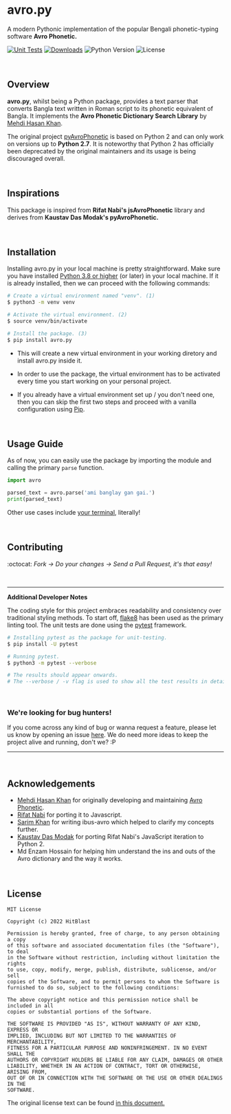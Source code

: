 # avro.py

A modern Pythonic implementation of the popular Bengali phonetic-typing software **Avro Phonetic.**

[![Unit Tests](https://github.com/hitblast/avro.py/actions/workflows/unit-tests.yml/badge.svg?branch=main)](https://github.com/hitblast/avro.py/actions/workflows/unit-tests.yml)
[![Downloads](https://static.pepy.tech/personalized-badge/avro-py?period=total&units=international_system&left_color=grey&right_color=black&left_text=Downloads)](https://pepy.tech/project/avro-py)
![Python Version](https://img.shields.io/pypi/pyversions/avro.py.svg?color=black&label=Python)
![License](https://img.shields.io/pypi/l/avro.py.svg?color=black&label=License)

<br>

## Overview

**avro.py**, whilst being a Python package, provides a text parser that converts Bangla text written in Roman script to its phonetic equivalent of Bangla. It implements the **Avro Phonetic Dictionary Search Library** by [Mehdi Hasan Khan](https://github.com/mugli).

The original project [pyAvroPhonetic](https://github.com/kaustavdm/pyAvroPhonetic) is based on Python 2 and can only work on versions up to **Python 2.7**. It is noteworthy that Python 2 has officially been deprecated by the original maintainers and its usage is being discouraged overall.

<br>

## Inspirations

This package is inspired from **Rifat Nabi's jsAvroPhonetic** library and derives from **Kaustav Das Modak's pyAvroPhonetic.**

<br>

## Installation

Installing avro.py in your local machine is pretty straightforward. Make sure you have installed [Python 3.8 or higher](https://www.python.org/downloads/) (or later) in your local machine. If it is already installed, then we can proceed with the following commands:

```bash
# Create a virtual environment named "venv". (1)
$ python3 -m venv venv 

# Activate the virtual environment. (2)
$ source venv/bin/activate 

# Install the package. (3)
$ pip install avro.py
```

- This will create a new virtual environment in your working diretory and install avro.py inside it.

- In order to use the package, the virtual environment has to be activated every time you start working on your personal project.

- If you already have a virtual environment set up / you don't need one, then you can skip the first two steps and proceed with a vanilla configuration using [Pip](https://pypi.python.org/pypi/pip).

<br>

## Usage Guide
As of now, you can easily use the package by importing the module and calling the primary `parse` function.

```python
import avro

parsed_text = avro.parse('ami banglay gan gai.')
print(parsed_text)
```

Other use cases include [your terminal](https://github.com/hitblast/avro.py-cli), literally!

<br>

## Contributing

:octocat: *Fork -> Do your changes -> Send a Pull Request, it's that easy!*

<br>

---


**Additional Developer Notes**

The coding style for this project embraces readability and consistency over traditional styling methods. To start off, [flake8](https://flake8.pycqa.org/en/latest/) has been used as the primary linting tool. The unit tests are done using the [pytest](https://pypi.python.org/pypi/pytest) framework.

```bash
# Installing pytest as the package for unit-testing.
$ pip install -U pytest

# Running pytest.
$ python3 -m pytest --verbose

# The results should appear onwards.
# The --verbose / -v flag is used to show all the test results in detail.
```

<br>

### We're looking for bug hunters!

If you come across any kind of bug or wanna request a feature, please let us know by opening an issue [here](https://github.com/hitblast/avro.py/issues). We do need more ideas to keep the project alive and running, don't we? :P

---

<br>

## Acknowledgements

- [Mehdi Hasan Khan](https://github.com/mugli) for originally developing and maintaining [Avro Phonetic](https://github.com/omicronlab/Avro-Keyboard).
- [Rifat Nabi](https://github.com/torifat) for porting it to Javascript.
- [Sarim Khan](https://github.com/sarim) for writing ibus-avro which helped to clarify my concepts further.
- [Kaustav Das Modak](https://github.com/kaustavdm) for porting Rifat Nabi's JavaScript iteration to Python 2.
- Md Enzam Hossain for helping him understand the ins and outs of the Avro dictionary and the way it works.

<br>

## License

```
MIT License

Copyright (c) 2022 HitBlast

Permission is hereby granted, free of charge, to any person obtaining a copy
of this software and associated documentation files (the "Software"), to deal
in the Software without restriction, including without limitation the rights
to use, copy, modify, merge, publish, distribute, sublicense, and/or sell
copies of the Software, and to permit persons to whom the Software is
furnished to do so, subject to the following conditions:

The above copyright notice and this permission notice shall be included in all
copies or substantial portions of the Software.

THE SOFTWARE IS PROVIDED "AS IS", WITHOUT WARRANTY OF ANY KIND, EXPRESS OR
IMPLIED, INCLUDING BUT NOT LIMITED TO THE WARRANTIES OF MERCHANTABILITY,
FITNESS FOR A PARTICULAR PURPOSE AND NONINFRINGEMENT. IN NO EVENT SHALL THE
AUTHORS OR COPYRIGHT HOLDERS BE LIABLE FOR ANY CLAIM, DAMAGES OR OTHER
LIABILITY, WHETHER IN AN ACTION OF CONTRACT, TORT OR OTHERWISE, ARISING FROM,
OUT OF OR IN CONNECTION WITH THE SOFTWARE OR THE USE OR OTHER DEALINGS IN THE
SOFTWARE.
```

The original license text can be found [in this document.](https://github.com/hitblast/avro.py/blob/main/LICENSE)
